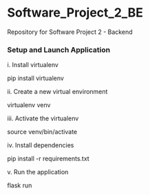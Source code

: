 # Software_Project_2_BE
Repository for Software Project 2 - Backend


### Setup and Launch Application

i. Install virtualenv

pip install virtualenv

ii. Create a new virtual environment

virtualenv venv

iii. Activate the virtualenv 

source venv/bin/activate

iv. Install dependencies

pip install -r requirements.txt

v. Run the application 

flask run
